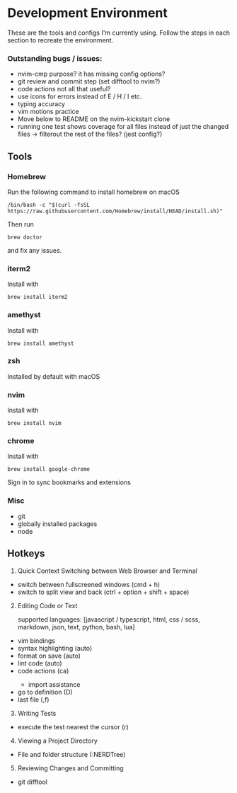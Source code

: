# Development Environment

These are the tools and configs I'm currently using. Follow the steps in each section
to recreate the environment.

### Outstanding bugs / issues:
 - nvim-cmp purpose? it has missing config options?
 - git review and commit step (set difftool to nvim?)
 - code actions not all that useful? 
 - use icons for errors instead of E / H / I etc.
 - typing accuracy
 - vim motions practice
 - Move below to README on the nvim-kickstart clone
 - running one test shows coverage for all files instead of just the changed files -> filterout the rest of the files? (jest config?)

## Tools

### Homebrew

Run the following command to install homebrew on macOS
```
/bin/bash -c "$(curl -fsSL https://raw.githubusercontent.com/Homebrew/install/HEAD/install.sh)"
```
Then run
```
brew doctor
```
and fix any issues.

### iterm2

Install with 
```
brew install iterm2
```

### amethyst

Install with
```
brew install amethyst
```

### zsh

Installed by default with macOS

### nvim

Install with
```
brew install nvim
```

### chrome

Install with 
```
brew install google-chrome
```
Sign in to sync bookmarks and extensions

### Misc 
- git
- globally installed packages
- node

## Hotkeys

1. Quick Context Switching between Web Browser and Terminal 

  - switch between fullscreened windows (cmd + h)
  - switch to split view and back (ctrl + option + shift + space)

2. Editing Code or Text
  
    supported languages: [javascript / typescript, html, css / scss, markdown, json, text, python, bash, lua]

  - vim bindings
  - syntax highlighting (auto)
  - format on save (auto)
  - lint code (auto)
  - code actions (<leader>ca)
    - import assistance
  - go to definition (<leader>D)
  - last file (<leader>,f)

3. Writing Tests
  - execute the test nearest the cursor (<leader>r)

4. Viewing a Project Directory
  - File and folder structure (:NERDTree)

5. Reviewing Changes and Committing
  - git difftool
